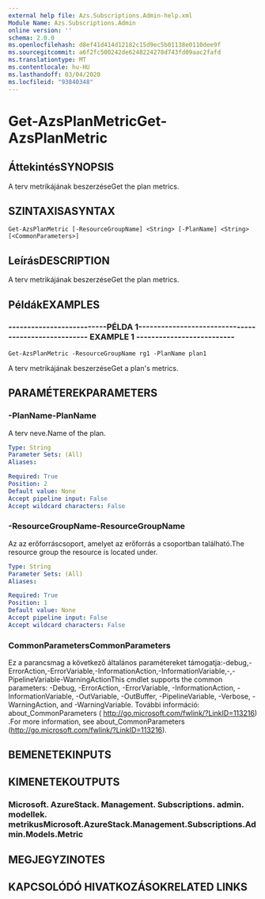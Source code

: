 ```yaml
---
external help file: Azs.Subscriptions.Admin-help.xml
Module Name: Azs.Subscriptions.Admin
online version: ''
schema: 2.0.0
ms.openlocfilehash: d8ef41d414d12182c15d9ec5b01138e0110dee9f
ms.sourcegitcommit: a6f2fc500242de6248224278d743fd09aac2fafd
ms.translationtype: MT
ms.contentlocale: hu-HU
ms.lasthandoff: 03/04/2020
ms.locfileid: "93840348"
---
```

# <span data-ttu-id="8cbf6-101">Get-AzsPlanMetric</span><span class="sxs-lookup"><span data-stu-id="8cbf6-101">Get-AzsPlanMetric</span></span>

## <span data-ttu-id="8cbf6-102">Áttekintés</span><span class="sxs-lookup"><span data-stu-id="8cbf6-102">SYNOPSIS</span></span>
<span data-ttu-id="8cbf6-103">A terv metrikájának beszerzése</span><span class="sxs-lookup"><span data-stu-id="8cbf6-103">Get the plan metrics.</span></span>

## <span data-ttu-id="8cbf6-104">SZINTAXISA</span><span class="sxs-lookup"><span data-stu-id="8cbf6-104">SYNTAX</span></span>

```
Get-AzsPlanMetric [-ResourceGroupName] <String> [-PlanName] <String> [<CommonParameters>]
```

## <span data-ttu-id="8cbf6-105">Leírás</span><span class="sxs-lookup"><span data-stu-id="8cbf6-105">DESCRIPTION</span></span>
<span data-ttu-id="8cbf6-106">A terv metrikájának beszerzése</span><span class="sxs-lookup"><span data-stu-id="8cbf6-106">Get the plan metrics.</span></span>

## <span data-ttu-id="8cbf6-107">Példák</span><span class="sxs-lookup"><span data-stu-id="8cbf6-107">EXAMPLES</span></span>

### <span data-ttu-id="8cbf6-108">--------------------------PÉLDA 1--------------------------</span><span class="sxs-lookup"><span data-stu-id="8cbf6-108">-------------------------- EXAMPLE 1 --------------------------</span></span>
```
Get-AzsPlanMetric -ResourceGroupName rg1 -PlanName plan1
```

<span data-ttu-id="8cbf6-109">A terv metrikájának beszerzése</span><span class="sxs-lookup"><span data-stu-id="8cbf6-109">Get a plan's metrics.</span></span>

## <span data-ttu-id="8cbf6-110">PARAMÉTEREK</span><span class="sxs-lookup"><span data-stu-id="8cbf6-110">PARAMETERS</span></span>

### <span data-ttu-id="8cbf6-111">-PlanName</span><span class="sxs-lookup"><span data-stu-id="8cbf6-111">-PlanName</span></span>
<span data-ttu-id="8cbf6-112">A terv neve.</span><span class="sxs-lookup"><span data-stu-id="8cbf6-112">Name of the plan.</span></span>

```yaml
Type: String
Parameter Sets: (All)
Aliases: 

Required: True
Position: 2
Default value: None
Accept pipeline input: False
Accept wildcard characters: False
```

### <span data-ttu-id="8cbf6-113">-ResourceGroupName</span><span class="sxs-lookup"><span data-stu-id="8cbf6-113">-ResourceGroupName</span></span>
<span data-ttu-id="8cbf6-114">Az az erőforráscsoport, amelyet az erőforrás a csoportban található.</span><span class="sxs-lookup"><span data-stu-id="8cbf6-114">The resource group the resource is located under.</span></span>

```yaml
Type: String
Parameter Sets: (All)
Aliases: 

Required: True
Position: 1
Default value: None
Accept pipeline input: False
Accept wildcard characters: False
```

### <span data-ttu-id="8cbf6-115">CommonParameters</span><span class="sxs-lookup"><span data-stu-id="8cbf6-115">CommonParameters</span></span>
<span data-ttu-id="8cbf6-116">Ez a parancsmag a következő általános paramétereket támogatja:-debug,-ErrorAction,-ErrorVariable,-InformationAction,-InformationVariable,-,-PipelineVariable-WarningAction</span><span class="sxs-lookup"><span data-stu-id="8cbf6-116">This cmdlet supports the common parameters: -Debug, -ErrorAction, -ErrorVariable, -InformationAction, -InformationVariable, -OutVariable, -OutBuffer, -PipelineVariable, -Verbose, -WarningAction, and -WarningVariable.</span></span> <span data-ttu-id="8cbf6-117">További információ: about_CommonParameters ( http://go.microsoft.com/fwlink/?LinkID=113216) .</span><span class="sxs-lookup"><span data-stu-id="8cbf6-117">For more information, see about_CommonParameters (http://go.microsoft.com/fwlink/?LinkID=113216).</span></span>

## <span data-ttu-id="8cbf6-118">BEMENETEK</span><span class="sxs-lookup"><span data-stu-id="8cbf6-118">INPUTS</span></span>

## <span data-ttu-id="8cbf6-119">KIMENETEK</span><span class="sxs-lookup"><span data-stu-id="8cbf6-119">OUTPUTS</span></span>

### <span data-ttu-id="8cbf6-120">Microsoft. AzureStack. Management. Subscriptions. admin. modellek. metrikus</span><span class="sxs-lookup"><span data-stu-id="8cbf6-120">Microsoft.AzureStack.Management.Subscriptions.Admin.Models.Metric</span></span>

## <span data-ttu-id="8cbf6-121">MEGJEGYZI</span><span class="sxs-lookup"><span data-stu-id="8cbf6-121">NOTES</span></span>

## <span data-ttu-id="8cbf6-122">KAPCSOLÓDÓ HIVATKOZÁSOK</span><span class="sxs-lookup"><span data-stu-id="8cbf6-122">RELATED LINKS</span></span>

